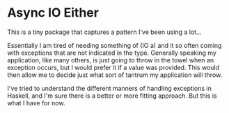Async IO Either
===============

This is a tiny package that captures a pattern I've been using a lot...

Essentially I am tired of needing something of (IO a) and it so often coming with exceptions
that are not indicated in the type. Generally speaking my application, like many others, is
just going to throw in the towel when an exception occurs, but I would prefer it if a value was
provided. This would then allow me to decide just what sort of tantrum my application will throw.

I've tried to understand the different manners of handling exceptions in Haskell, and I'm sure there
is a better or more fitting approach. But this is what I have for now.
